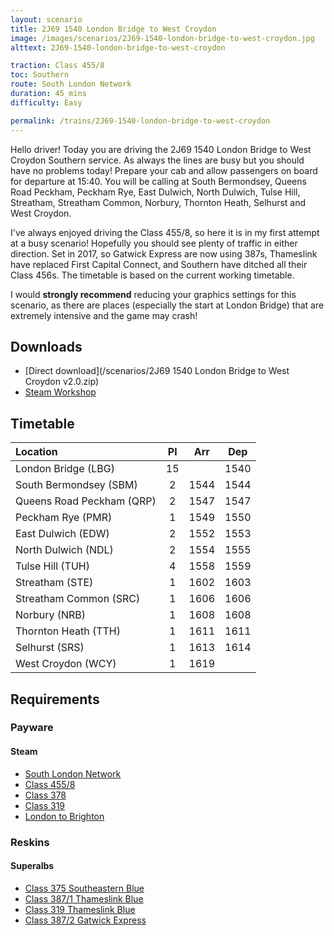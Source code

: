 ```yaml
---
layout: scenario
title: 2J69 1540 London Bridge to West Croydon
image: /images/scenarios/2J69-1540-london-bridge-to-west-croydon.jpg
alttext: 2J69-1540-london-bridge-to-west-croydon

traction: Class 455/8
toc: Southern
route: South London Network
duration: 45 mins
difficulty: Easy

permalink: /trains/2J69-1540-london-bridge-to-west-croydon
---
```


Hello driver! Today you are driving the 2J69 1540 London Bridge to West Croydon Southern service. As always the lines are busy but you should have no problems today! Prepare your cab and allow passengers on board for departure at 15:40. You will be calling at South Bermondsey, Queens Road Peckham, Peckham Rye, East Dulwich, North Dulwich, Tulse Hill, Streatham, Streatham Common, Norbury, Thornton Heath, Selhurst and West Croydon.

I've always enjoyed driving the Class 455/8, so here it is in my first attempt at a busy scenario! Hopefully you should see plenty of traffic in either direction. Set in 2017, so Gatwick Express are now using 387s, Thameslink have replaced First Capital Connect, and Southern have ditched all their Class 456s. The timetable is based on the current working timetable.

I would **strongly recommend** reducing your graphics settings for this scenario, as there are places (especially the start at London Bridge) that are extremely intensive and the game may crash!

## Downloads
* [Direct download](/scenarios/2J69 1540 London Bridge to West Croydon v2.0.zip)
* [Steam Workshop](http://steamcommunity.com/sharedfiles/filedetails/?id=1097997024)

## Timetable

| Location | Pl | Arr | Dep |
|:-|:-:|:-:|:-:|
| London Bridge (LBG) | 15 |  | 1540 |
| South Bermondsey (SBM) | 2 | 1544 | 1544 |
| Queens Road Peckham (QRP) | 2 | 1547 | 1547 |
| Peckham Rye (PMR) | 1 | 1549 | 1550 |
| East Dulwich (EDW) | 2 | 1552 | 1553 |
| North Dulwich (NDL) | 2 | 1554 | 1555 |
| Tulse Hill (TUH) | 4 | 1558 | 1559 | 
| Streatham (STE) | 1 | 1602 | 1603 |
| Streatham Common (SRC) | 1 | 1606 | 1606 |
| Norbury (NRB) | 1 | 1608 | 1608 |
| Thornton Heath (TTH) | 1 | 1611 | 1611 |
| Selhurst (SRS) | 1 | 1613 | 1614 |
| West Croydon (WCY) | 1 | 1619 | |

## Requirements

### Payware

#### Steam
* [South London Network](http://store.steampowered.com/app/222638)
* [Class 455/8](http://store.steampowered.com/app/325963)
* [Class 378](http://store.steampowered.com/app/258663)
* [Class 319](http://store.steampowered.com/app/258640)
* [London to Brighton](http://store.steampowered.com/app/208280)

### Reskins
#### Superalbs
* [Class 375 Southeastern Blue](http://superalbs.weebly.com/class375seblue.html)
* [Class 387/1 Thameslink Blue](http://superalbs.weebly.com/class387thameslink.html)
* [Class 319 Thameslink Blue](http://superalbs.weebly.com/class319tlblue.html)
* [Class 387/2 Gatwick Express](http://superalbs.weebly.com/class387gatwickexpress.html)